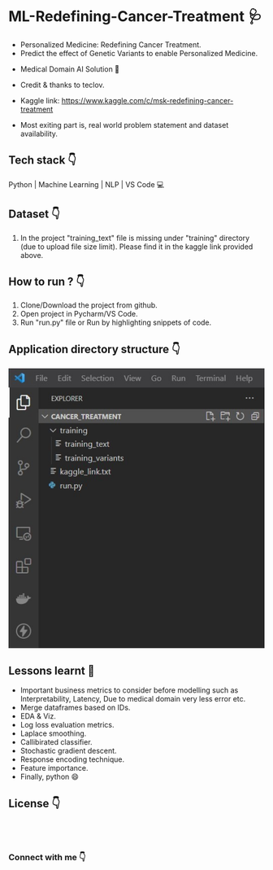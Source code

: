 # ML-Redefining-Cancer-Treatment :stethoscope:

- Personalized Medicine: Redefining Cancer Treatment.
- Predict the effect of Genetic Variants to enable Personalized Medicine.

* Medical Domain AI Solution :pill:

* Credit & thanks to teclov.

* Kaggle link: https://www.kaggle.com/c/msk-redefining-cancer-treatment

* Most exiting part is, real world problem statement and dataset availability.

## Tech stack :point_down:
Python | Machine Learning | NLP | VS Code :computer:

## Dataset :point_down:
1. In the project "training_text" file is missing under "training" directory (due to upload file size limit). Please find it in the kaggle link provided above.

## How to run ? :point_down:
1. Clone/Download the project from github.
2. Open project in Pycharm/VS Code.
3. Run "run.py" file or Run by highlighting snippets of code.

## Application directory structure :point_down:
![](https://github.com/Akshaykumarcp/ML-Redefining-Cancer-Treatment/blob/main/directoryStructure.jpg)

## Lessons learnt :open_book:
* Important business metrics to consider before modelling such as Interpretability, Latency, Due to medical  domain very less error etc.
* Merge dataframes based on IDs.
* EDA & Viz.
* Log loss evaluation metrics.
* Laplace smoothing.
* Callibirated classifier.
* Stochastic gradient descent. 
* Response encoding technique.
* Feature importance.
* Finally, python :smile:

## License :point_down:
[<img align="left" alt="" width="52px" src="https://icon-icons.com/icons2/2649/PNG/512/mit_license_icon_160873.png" />](https://spdx.org/licenses/MIT.html)

<br/><br/>

### Connect with me :point_down:

[<img align="left" alt="" width="22px" src="https://simpleicons.org/icons/linkedin.svg" />](https://www.linkedin.com/in/akshay-kumar-c-p/)
[<img align="left" alt="" width="22px" src="https://simpleicons.org/icons/youtube.svg" />](https://www.youtube.com/channel/UC3l8RTE3zBRzUrHbSXpx-qA)
[<img align="left" alt="" width="22px" src="https://simpleicons.org/icons/github.svg" />](https://github.com/Akshaykumarcp)
[<img align="left" alt="" width="22px" src="https://simpleicons.org/icons/medium.svg" />](https://medium.com/@akshai.148)






